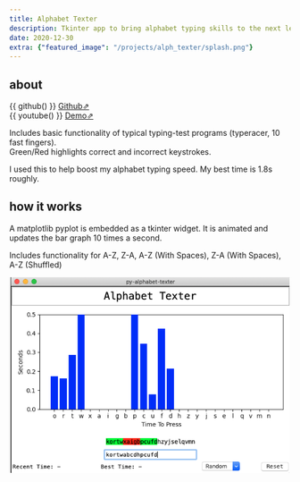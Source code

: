 ```yaml
---
title: Alphabet Texter
description: Tkinter app to bring alphabet typing skills to the next level.
date: 2020-12-30
extra: {"featured_image": "/projects/alph_texter/splash.png"}
---
```


## about

{{ github() }} [Github⇗](https://github.com/joseph-x-li/py-alphabet-texter)  
{{ youtube() }} [Demo⇗](https://www.youtube.com/watch?v=8CjnURi6ZwM)

Includes basic functionality of typical typing-test programs (typeracer, 10 fast fingers).  
Green/Red highlights correct and incorrect keystrokes.

I used this to help boost my alphabet typing speed. My best time is 1.8s roughly.


## how it works
    
A matplotlib pyplot is embedded as a tkinter widget. It is animated and updates the bar graph 10 times a second. 

Includes functionality for A-Z, Z-A, A-Z (With Spaces), Z-A (With Spaces), A-Z (Shuffled)

<img style="display: block; margin: 0 auto; max-height: 350px; width: auto;" src="/projects/alph_texter/wrong.png"/>
